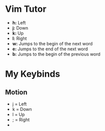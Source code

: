 # Vim Tutor
+ **h:** Left
+ **j:** Down
+ **k:** Up
+ **l:** Right
+ **w:** Jumps to the begin of the next word
+ **e:** Jumps to the end of the next word
+ **b:** Jumps to the begin of the previous word

# My Keybinds
## Motion
- j = Left
- k = Down
- l = Up
- ; = Right
- 




